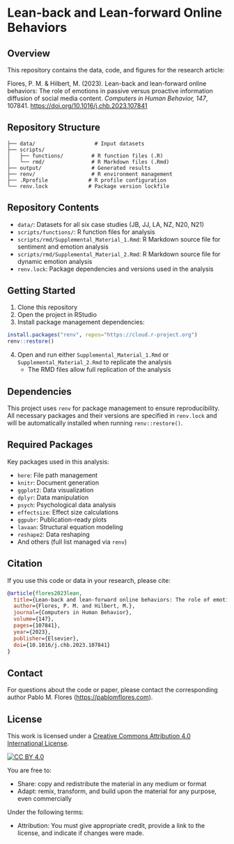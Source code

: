 # Lean-back and Lean-forward Online Behaviors

## Overview
This repository contains the data, code, and figures for the research article:

Flores, P. M. & Hilbert, M. (2023). Lean-back and lean-forward online behaviors: The role of emotions in passive versus proactive information diffusion of social media content. *Computers in Human Behavior, 147*, 107841. https://doi.org/10.1016/j.chb.2023.107841

## Repository Structure
```
├── data/                   # Input datasets
├── scripts/               
│   ├── functions/         # R function files (.R)
│   └── rmd/               # R Markdown files (.Rmd)
├── output/                # Generated results
├── renv/                  # R environment management
├── .Rprofile             # R profile configuration
└── renv.lock             # Package version lockfile
```

## Repository Contents
* `data/`: Datasets for all six case studies (JB, JJ, LA, NZ, N20, N21)
* `scripts/functions/`: R function files for analysis
* `scripts/rmd/Supplemental_Material_1.Rmd`: R Markdown source file for sentiment and emotion analysis
* `scripts/rmd/Supplemental_Material_2.Rmd`: R Markdown source file for dynamic emotion analysis
* `renv.lock`: Package dependencies and versions used in the analysis

## Getting Started
1. Clone this repository
2. Open the project in RStudio
3. Install package management dependencies:
```r
install.packages("renv", repos="https://cloud.r-project.org")
renv::restore()
```
4. Open and run either `Supplemental_Material_1.Rmd` or `Supplemental_Material_2.Rmd` to replicate the analysis
   * The RMD files allow full replication of the analysis

## Dependencies
This project uses `renv` for package management to ensure reproducibility. All necessary packages and their versions are specified in `renv.lock` and will be automatically installed when running `renv::restore()`.

## Required Packages
Key packages used in this analysis:
* `here`: File path management
* `knitr`: Document generation
* `ggplot2`: Data visualization
* `dplyr`: Data manipulation
* `psych`: Psychological data analysis
* `effectsize`: Effect size calculations
* `ggpubr`: Publication-ready plots
* `lavaan`: Structural equation modeling
* `reshape2`: Data reshaping
* And others (full list managed via `renv`)

## Citation
If you use this code or data in your research, please cite:

```bibtex
@article{flores2023lean,
  title={Lean-back and lean-forward online behaviors: The role of emotions in passive versus proactive information diffusion of social media content},
  author={Flores, P. M. and Hilbert, M.},
  journal={Computers in Human Behavior},
  volume={147},
  pages={107841},
  year={2023},
  publisher={Elsevier},
  doi={10.1016/j.chb.2023.107841}
}
```

## Contact
For questions about the code or paper, please contact the corresponding author Pablo M. Flores (https://pablomflores.com).

## License
This work is licensed under a [Creative Commons Attribution 4.0 International License](http://creativecommons.org/licenses/by/4.0/).

[![CC BY 4.0][cc-by-image]][cc-by]

[cc-by]: http://creativecommons.org/licenses/by/4.0/
[cc-by-image]: https://i.creativecommons.org/l/by/4.0/88x31.png

You are free to:
- Share: copy and redistribute the material in any medium or format
- Adapt: remix, transform, and build upon the material for any purpose, even commercially

Under the following terms:
- Attribution: You must give appropriate credit, provide a link to the license, and indicate if changes were made.